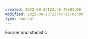 ```yaml
---
created: 2022-09-23T23:46:49+03:00
modified: 2022-09-23T23:47:11+03:00
type: Journal
---
```


Fourier and stadistic
